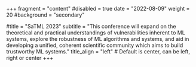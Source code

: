 +++
fragment = "content"
#disabled = true
date = "2022-08-09"
weight = 20
#background = "secondary"

#title = "SaTML 2023"
subtitle = "This conference will expand on the theoretical and practical understandings of vulnerabilities inherent to ML systems, explore the robustness of ML algorithms and systems, and aid in developing a unified, coherent scientific community which aims to build trustworthy ML systems."
title_align = "left" # Default is center, can be left, right or center
+++
